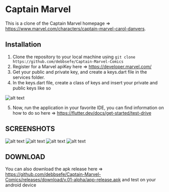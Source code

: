 # Captain Marvel

This is a clone of the Captain Marvel homepage => https://www.marvel.com/characters/captain-marvel-carol-danvers.

## Installation

1. Clone the repository to your local machine using ```git clone https://github.com/debbsefe/Captain-Marvel-Comics``` 
2. Register for a Marvel apiKey here => https://developer.marvel.com/
3. Get your public and private key, and create a keys.dart file in the services folder.
4. In the keys.dart file, create a class of keys and insert your private and public keys like so 

![alt text](https://github.com/debbsefe/Captain-Marvel-Comics/blob/media/code.png?raw=true)

5.  Now, run the application in your favorite IDE, you can find information on how to do so here => https://flutter.dev/docs/get-started/test-drive

## SCREENSHOTS
![alt text](https://github.com/debbsefe/Captain-Marvel-Comics/blob/media/1.jpeg?raw=true)
![alt text](https://github.com/debbsefe/Captain-Marvel-Comics/blob/media/2.jpeg?raw=true)
![alt text](https://github.com/debbsefe/Captain-Marvel-Comics/blob/media/3.jpeg?raw=true)
![alt text](https://github.com/debbsefe/Captain-Marvel-Comics/blob/media/4.jpeg?raw=true)

## DOWNLOAD
You can also download the apk release here => https://github.com/debbsefe/Captain-Marvel-Comics/releases/download/v.01-alpha/app-release.apk and test on your android device
